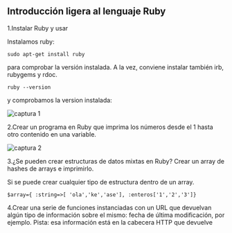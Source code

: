 Introducción ligera al lenguaje Ruby
----------------------------------------------------------

1.Instalar Ruby y usar

Instalamos ruby:
```
sudo apt-get install ruby
```
para comprobar la versión instalada. A la vez, conviene instalar también irb, rubygems y rdoc.

```
ruby --version
```
y comprobamos la version instalada:

![captura 1](https://dl.dropbox.com/s/1pre8mwtde3tdbt/ruby.png)

2.Crear un programa en Ruby que imprima los números desde el 1 hasta otro contenido en una variable.

![captura 2](https://dl.dropbox.com/s/vf1row4ryidvowc/rubi-1.png)

3.¿Se pueden crear estructuras de datos mixtas en Ruby? Crear un array de hashes de arrays e imprimirlo.

Si se puede crear cualquier tipo de estructura dentro de un array.

```
$array={ :string=>[ 'ola','ke','ase'], :enteros['1','2','3']}
```

4.Crear una serie de funciones instanciadas con un URL que devuelvan algún tipo de información sobre el mismo: fecha de última modificación, por ejemplo. Pista: esa información está en la cabecera HTTP que devuelve
